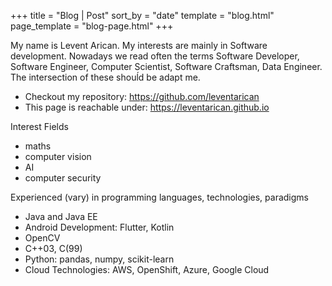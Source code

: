 +++
title = "Blog | Post"
sort_by = "date"
template = "blog.html"
page_template = "blog-page.html"
+++

My name is Levent Arican. My interests are mainly in Software development.
Nowadays we read often the terms Software Developer, Software Engineer, Computer Scientist, Software Craftsman, Data
Engineer. The intersection of these shouĺd be adapt me.
<ul>
    <li>Checkout my repository: <a href="https://github.com/leventarican">https://github.com/leventarican</a></li>
    <li>This page is reachable under: <a href="https://leventarican.github.io">https://leventarican.github.io</a></li>
</ul>

Interest Fields
<ul>
    <li>maths</li>
    <li>computer vision</li>
    <li>AI</li>
    <li>computer security</li>
</ul>

Experienced (vary) in programming languages, technologies, paradigms
<ul>
    <li>Java and Java EE</li>
    <li>Android Development: Flutter, Kotlin</li>
    <li>OpenCV</li>
    <li>C++03, C(99)</li>
    <li>Python: pandas, numpy, scikit-learn</li>
    <li>Cloud Technologies: AWS, OpenShift, Azure, Google Cloud</li>
</ul>
